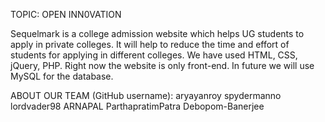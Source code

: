 TOPIC: OPEN INN0VATION
 
Sequelmark is a college admission website which helps UG students to apply in private colleges.
It will help to reduce the time and effort of students for applying in different colleges. We have used HTML, CSS, jQuery,
PHP. Right now the website is only front-end. In future we will use MySQL for the database.

ABOUT OUR TEAM (GitHub username):
aryayanroy
spydermanno
lordvader98
ARNAPAL
ParthapratimPatra
Debopom-Banerjee
